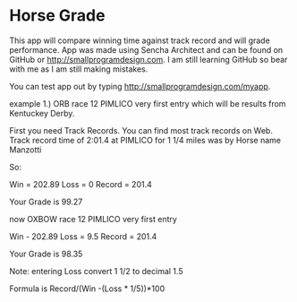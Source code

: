 Horse Grade
=====
This app will compare winning time against track record and will grade performance. App was made using Sencha Architect and can be found on GitHub or http://smallprogramdesign.com. I am still learning GitHub so bear with me as I am still making mistakes.


You can test app out by typing http://smallprogramdesign.com/myapp. 

example 1.) ORB race 12 PIMLICO very first entry which will be results from Kentuckey Derby.

First you need Track Records. You can find most track records on Web.
Track record time of 2:01.4 at PIMLICO for 1 1/4 miles was by Horse name Manzotti



So: 

Win = 202.89
Loss = 0
Record = 201.4

Your Grade is 99.27

now OXBOW race 12 PIMLICO very first entry

Win - 202.89
Loss = 9.5
Record = 201.4

Your Grade is 98.35


Note: entering Loss convert 1 1/2 to decimal 1.5


Formula is Record/(Win -(Loss * 1/5))*100
